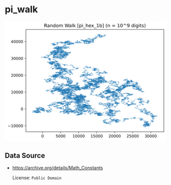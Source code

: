 # pi_walk

![pi](output/thumb_pi_hex_1b.png)

## Data Source

- <https://archive.org/details/Math_Constants>
  
    License: `Public Domain`
